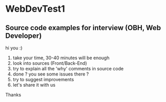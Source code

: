 # WebDevTest1
Source code examples for interview (OBH, Web Developer)
-------------------------------------------------------

hi you :)

1. take your time, 30-40 minutes will be enough
2. look into sources (Front/Back-End)
3. try to explain all the 'why' comments in source code
4. done ? you see some issues there ?
5. try to suggest improvements
6. let's share it with us

Thanks
